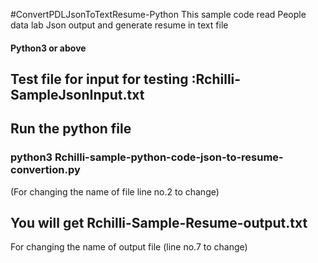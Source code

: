 #ConvertPDLJsonToTextResume-Python
This sample code read People data lab Json output and generate resume in text file
#### Python3 or above

## Test file for input for testing :Rchilli-SampleJsonInput.txt 
## Run the python file
### python3 Rchilli-sample-python-code-json-to-resume-convertion.py
(For changing the name of file line no.2 to change)
## You will get Rchilli-Sample-Resume-output.txt 
For changing the name of output file (line no.7 to change)

